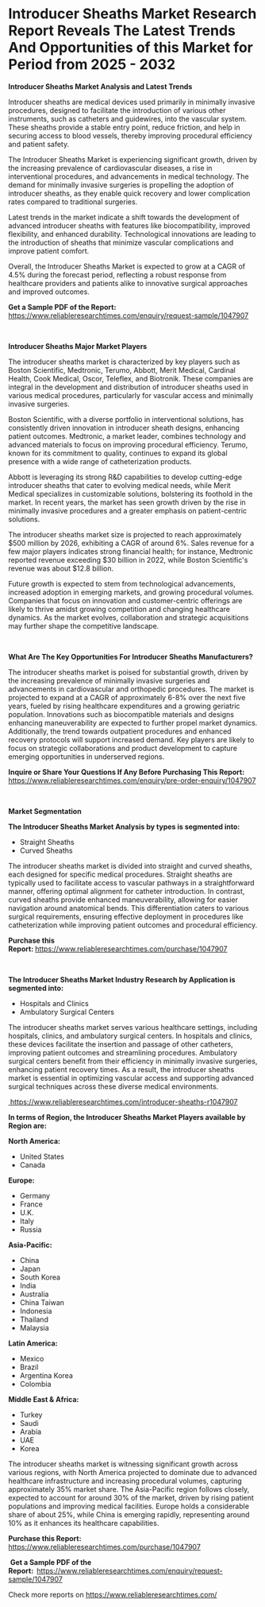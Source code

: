 <p><h1>Introducer Sheaths Market Research Report Reveals The Latest Trends And Opportunities of this Market for Period from 2025 - 2032</h1></p><p><strong>Introducer Sheaths Market Analysis and Latest Trends</strong></p>
<p><p>Introducer sheaths are medical devices used primarily in minimally invasive procedures, designed to facilitate the introduction of various other instruments, such as catheters and guidewires, into the vascular system. These sheaths provide a stable entry point, reduce friction, and help in securing access to blood vessels, thereby improving procedural efficiency and patient safety.</p><p>The Introducer Sheaths Market is experiencing significant growth, driven by the increasing prevalence of cardiovascular diseases, a rise in interventional procedures, and advancements in medical technology. The demand for minimally invasive surgeries is propelling the adoption of introducer sheaths, as they enable quick recovery and lower complication rates compared to traditional surgeries. </p><p>Latest trends in the market indicate a shift towards the development of advanced introducer sheaths with features like biocompatibility, improved flexibility, and enhanced durability. Technological innovations are leading to the introduction of sheaths that minimize vascular complications and improve patient comfort. </p><p>Overall, the Introducer Sheaths Market is expected to grow at a CAGR of 4.5% during the forecast period, reflecting a robust response from healthcare providers and patients alike to innovative surgical approaches and improved outcomes.</p></p>
<p><strong>Get a Sample PDF of the Report:&nbsp;</strong> <a href="https://www.reliableresearchtimes.com/enquiry/request-sample/1047907?utm_campaign=1420&utm_medium=2&utm_source=Github&utm_content=ia&utm_term=03032025&utm_id=introducer-sheaths">https://www.reliableresearchtimes.com/enquiry/request-sample/1047907</a></p>
<p>&nbsp;</p>
<p><strong>Introducer Sheaths Major Market Players</strong></p>
<p><p>The introducer sheaths market is characterized by key players such as Boston Scientific, Medtronic, Terumo, Abbott, Merit Medical, Cardinal Health, Cook Medical, Oscor, Teleflex, and Biotronik. These companies are integral in the development and distribution of introducer sheaths used in various medical procedures, particularly for vascular access and minimally invasive surgeries.</p><p>Boston Scientific, with a diverse portfolio in interventional solutions, has consistently driven innovation in introducer sheath designs, enhancing patient outcomes. Medtronic, a market leader, combines technology and advanced materials to focus on improving procedural efficiency. Terumo, known for its commitment to quality, continues to expand its global presence with a wide range of catheterization products.</p><p>Abbott is leveraging its strong R&D capabilities to develop cutting-edge introducer sheaths that cater to evolving medical needs, while Merit Medical specializes in customizable solutions, bolstering its foothold in the market. In recent years, the market has seen growth driven by the rise in minimally invasive procedures and a greater emphasis on patient-centric solutions.</p><p>The introducer sheaths market size is projected to reach approximately $500 million by 2026, exhibiting a CAGR of around 6%. Sales revenue for a few major players indicates strong financial health; for instance, Medtronic reported revenue exceeding $30 billion in 2022, while Boston Scientific's revenue was about $12.8 billion.</p><p>Future growth is expected to stem from technological advancements, increased adoption in emerging markets, and growing procedural volumes. Companies that focus on innovation and customer-centric offerings are likely to thrive amidst growing competition and changing healthcare dynamics. As the market evolves, collaboration and strategic acquisitions may further shape the competitive landscape.</p></p>
<p>&nbsp;</p>
<p><strong>What Are The Key Opportunities For Introducer Sheaths Manufacturers?</strong></p>
<p><p>The introducer sheaths market is poised for substantial growth, driven by the increasing prevalence of minimally invasive surgeries and advancements in cardiovascular and orthopedic procedures. The market is projected to expand at a CAGR of approximately 6-8% over the next five years, fueled by rising healthcare expenditures and a growing geriatric population. Innovations such as biocompatible materials and designs enhancing maneuverability are expected to further propel market dynamics. Additionally, the trend towards outpatient procedures and enhanced recovery protocols will support increased demand. Key players are likely to focus on strategic collaborations and product development to capture emerging opportunities in underserved regions.</p></p>
<p><strong>Inquire or Share Your Questions If Any Before Purchasing This Report:</strong> <a href="https://www.reliableresearchtimes.com/enquiry/pre-order-enquiry/1047907?utm_campaign=1420&utm_medium=2&utm_source=Github&utm_content=ia&utm_term=03032025&utm_id=introducer-sheaths">https://www.reliableresearchtimes.com/enquiry/pre-order-enquiry/1047907</a></p>
<p>&nbsp;</p>
<p><strong>Market Segmentation</strong></p>
<p><strong>The Introducer Sheaths Market Analysis by types is segmented into:</strong></p>
<p><ul><li>Straight Sheaths</li><li>Curved Sheaths</li></ul></p>
<p><p>The introducer sheaths market is divided into straight and curved sheaths, each designed for specific medical procedures. Straight sheaths are typically used to facilitate access to vascular pathways in a straightforward manner, offering optimal alignment for catheter introduction. In contrast, curved sheaths provide enhanced maneuverability, allowing for easier navigation around anatomical bends. This differentiation caters to various surgical requirements, ensuring effective deployment in procedures like catheterization while improving patient outcomes and procedural efficiency.</p></p>
<p><strong>Purchase this Report:&nbsp;</strong><a href="https://www.reliableresearchtimes.com/purchase/1047907?utm_campaign=1420&utm_medium=2&utm_source=Github&utm_content=ia&utm_term=03032025&utm_id=introducer-sheaths">https://www.reliableresearchtimes.com/purchase/1047907</a></p>
<p>&nbsp;</p>
<p><strong>The Introducer Sheaths Market Industry Research by Application is segmented into:</strong></p>
<p><ul><li>Hospitals and Clinics</li><li>Ambulatory Surgical Centers</li></ul></p>
<p><p>The introducer sheaths market serves various healthcare settings, including hospitals, clinics, and ambulatory surgical centers. In hospitals and clinics, these devices facilitate the insertion and passage of other catheters, improving patient outcomes and streamlining procedures. Ambulatory surgical centers benefit from their efficiency in minimally invasive surgeries, enhancing patient recovery times. As a result, the introducer sheaths market is essential in optimizing vascular access and supporting advanced surgical techniques across these diverse medical environments.</p></p>
<p><a href="https://www.reliableresearchtimes.com/introducer-sheaths-r1047907?utm_campaign=1420&utm_medium=2&utm_source=Github&utm_content=ia&utm_term=03032025&utm_id=introducer-sheaths">&nbsp;https://www.reliableresearchtimes.com/introducer-sheaths-r1047907</a></p>
<p><strong>In terms of Region, the Introducer Sheaths Market Players available by Region are:</strong></p>
<p>
    <p> <strong> North America: </strong>
        <ul>
            <li>United States</li>
            <li>Canada</li>
        </ul>
        </p> 
    <p> <strong> Europe: </strong>
        <ul>
            <li>Germany</li>
            <li>France</li>
            <li>U.K.</li>
            <li>Italy</li>
            <li>Russia</li>
        </ul>
        </p> 
    <p> <strong> Asia-Pacific: </strong>
        <ul>
            <li>China</li>
            <li>Japan</li>
            <li>South Korea</li>
            <li>India</li>
            <li>Australia</li>
            <li>China Taiwan</li>
            <li>Indonesia</li>
            <li>Thailand</li>
            <li>Malaysia</li>
        </ul>
        </p> 
    <p> <strong> Latin America: </strong>
        <ul>
            <li>Mexico</li>
            <li>Brazil</li>
            <li>Argentina Korea</li>
            <li>Colombia</li>
        </ul>
        </p> 
    <p> <strong> Middle East & Africa: </strong>
        <ul>
            <li>Turkey</li>
            <li>Saudi</li>
            <li>Arabia</li>
            <li>UAE</li>
            <li>Korea</li>
        </ul>
    </p>
    </p>
<p><p>The introducer sheaths market is witnessing significant growth across various regions, with North America projected to dominate due to advanced healthcare infrastructure and increasing procedural volumes, capturing approximately 35% market share. The Asia-Pacific region follows closely, expected to account for around 30% of the market, driven by rising patient populations and improving medical facilities. Europe holds a considerable share of about 25%, while China is emerging rapidly, representing around 10% as it enhances its healthcare capabilities.</p></p>
<p><strong>Purchase this Report: </strong><a href="https://www.reliableresearchtimes.com/purchase/1047907?utm_campaign=1420&utm_medium=2&utm_source=Github&utm_content=ia&utm_term=03032025&utm_id=introducer-sheaths">https://www.reliableresearchtimes.com/purchase/1047907</a></p>
<p>&nbsp;<strong>Get a Sample PDF of the Report:&nbsp;&nbsp;</strong><a href="https://www.reliableresearchtimes.com/enquiry/request-sample/1047907?utm_campaign=1420&utm_medium=2&utm_source=Github&utm_content=ia&utm_term=03032025&utm_id=introducer-sheaths">https://www.reliableresearchtimes.com/enquiry/request-sample/1047907</a></p>
<p><strong></strong></p>
<p>Check more reports on <a href="https://www.reliableresearchtimes.com/?utm_campaign=1420&utm_medium=2&utm_source=Github&utm_content=ia&utm_term=03032025&utm_id=introducer-sheaths">https://www.reliableresearchtimes.com/</a></p>